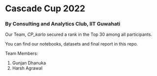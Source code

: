 # Cascade Cup 2022
### By Consulting and Analytics Club, IIT Guwahati

Our Team, *CP_karlo* secured a rank in the Top 30 among all participants.

You can find our notebooks, datasets and final report in this repo.

Team Members:
1. Gunjan Dhanuka
2. Harsh Agrawal